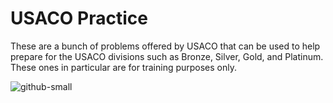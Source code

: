 # USACO Practice

These are a bunch of problems offered by USACO that can be used to help prepare for the USACO divisions such as Bronze, Silver, Gold, and Platinum.
These ones in particular are for training purposes only.

![github-small](https://cleanlearning.co.uk/assets/ugc/images/Picture_blog_practice.jpg)










